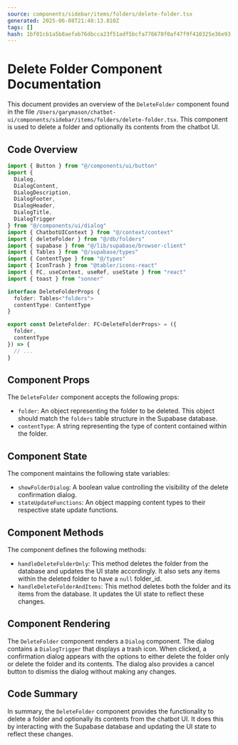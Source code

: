 ```yaml
---
source: components/sidebar/items/folders/delete-folder.tsx
generated: 2025-06-08T21:48:13.810Z
tags: []
hash: 1bf01cb1a5b8aefab76dbcca23f51adf5bcfa776678f0af47f9f410325e36e93
---
```


# Delete Folder Component Documentation

This document provides an overview of the `DeleteFolder` component found in the file `/Users/garymason/chatbot-ui/components/sidebar/items/folders/delete-folder.tsx`. This component is used to delete a folder and optionally its contents from the chatbot UI.

## Code Overview

```ts
import { Button } from "@/components/ui/button"
import {
  Dialog,
  DialogContent,
  DialogDescription,
  DialogFooter,
  DialogHeader,
  DialogTitle,
  DialogTrigger
} from "@/components/ui/dialog"
import { ChatbotUIContext } from "@/context/context"
import { deleteFolder } from "@/db/folders"
import { supabase } from "@/lib/supabase/browser-client"
import { Tables } from "@/supabase/types"
import { ContentType } from "@/types"
import { IconTrash } from "@tabler/icons-react"
import { FC, useContext, useRef, useState } from "react"
import { toast } from "sonner"

interface DeleteFolderProps {
  folder: Tables<"folders">
  contentType: ContentType
}

export const DeleteFolder: FC<DeleteFolderProps> = ({
  folder,
  contentType
}) => {
  // ...
}
```

## Component Props

The `DeleteFolder` component accepts the following props:

- `folder`: An object representing the folder to be deleted. This object should match the `folders` table structure in the Supabase database.
- `contentType`: A string representing the type of content contained within the folder.

## Component State

The component maintains the following state variables:

- `showFolderDialog`: A boolean value controlling the visibility of the delete confirmation dialog.
- `stateUpdateFunctions`: An object mapping content types to their respective state update functions.

## Component Methods

The component defines the following methods:

- `handleDeleteFolderOnly`: This method deletes the folder from the database and updates the UI state accordingly. It also sets any items within the deleted folder to have a `null` folder_id.
- `handleDeleteFolderAndItems`: This method deletes both the folder and its items from the database. It updates the UI state to reflect these changes.

## Component Rendering

The `DeleteFolder` component renders a `Dialog` component. The dialog contains a `DialogTrigger` that displays a trash icon. When clicked, a confirmation dialog appears with the options to either delete the folder only or delete the folder and its contents. The dialog also provides a cancel button to dismiss the dialog without making any changes.

## Code Summary

In summary, the `DeleteFolder` component provides the functionality to delete a folder and optionally its contents from the chatbot UI. It does this by interacting with the Supabase database and updating the UI state to reflect these changes.